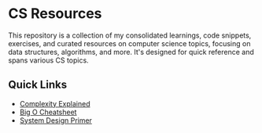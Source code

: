
# CS Resources

This repository is a collection of my consolidated learnings, code snippets, exercises, and curated resources on computer science topics, focusing on data structures, algorithms, and more. It's designed for quick reference and spans various CS topics.

## Quick Links

- [Complexity Explained](https://discrete.gr/complexity/)
- [Big O Cheatsheet](https://www.bigocheatsheet.com/)
- [System Design Primer](https://github.com/donnemartin/system-design-primer)

